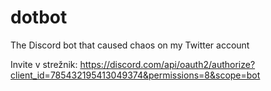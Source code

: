 # dotbot

The Discord bot that caused chaos on my Twitter account

Invite v strežnik: https://discord.com/api/oauth2/authorize?client_id=785432195413049374&permissions=8&scope=bot
